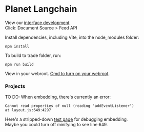 # Planet Langchain

View our [interface development](trade)  
Click: Document Source > Feed API

Install dependencies, including Vite, into the node_modules folder:

	npm install

To build to trade folder, run:

	npm run build

View in your webroot. [Cmd to turn on your webroot](https://dreamstudio.com/localsite/start/steps/).

### Projects

TO DO: When embedding, there's currently an error:  

	Cannot read properties of null (reading 'addEventListener')
    at layout.js:649:4297

Here's a stripped-down [test page](test.html) for debugging embedding.  
Maybe you could turn off minifying to see line 649.